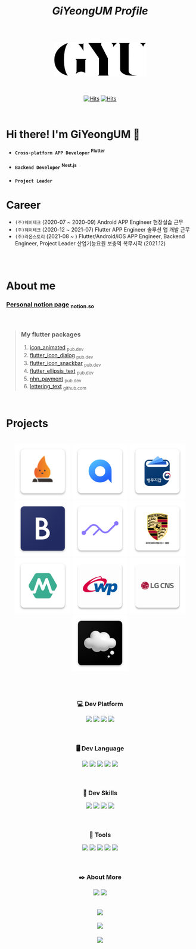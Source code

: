 # <div align="center">_GiYeongUM Profile_</div> 
<br><br>
<div align="center"><img src = "https://github.com/GiYeongUM/GiYeongUM/raw/main/PersonalLogo.svg" width = "250px"/><br/></div>
<br><br>

<div align="center"> 

[![Hits](https://hits.seeyoufarm.com/api/count/incr/badge.svg?url=https%3A%2F%2Fgithub.com%2FGiYeongUM&count_bg=%23000000&title_bg=%23555555&icon=github.svg&icon_color=%23E7E7E7&title=Github&edge_flat=false)](https://giyeong-um.notion.site/)
[![Hits](https://hits.seeyoufarm.com/api/count/incr/badge.svg?url=https%3A%2F%2Fgiyeong-um.notion.site&count_bg=%23D10808&title_bg=%23FF0000&icon=notion.svg&icon_color=%23FFFFFF&title=Notion&edge_flat=false)](https://giyeong-um.notion.site/)
</div>
<br>

# Hi there! I'm GiYeongUM 👋
- #### `Cross-platform APP Developer` <sup>Flutter</sup>
- #### `Backend Developer` <sup>Nest.js</sup>
- #### `Project Leader`


# Career
- `(주)웨이테크` (2020-07 ~ 2020-09) Android APP Engineer 현장실습 근무<br>
- `(주)웨이테크` (2020-12 ~ 2021-07) Flutter APP Engineer 솔루션 앱 개발 근무<br>
- `(주)라온스토리` (2021-08 ~ ) Flutter/Android/iOS APP Engineer, Backend Engineer, Project Leader 산업기능요원 보충역 복무시작 (2021.12)
<br>
<br>

# About me
### [Personal notion page](https://giyeong-um.notion.site/giyeong-um/GiYeong-UM-96900dd715754b619a795d43aaa1d85b) <sub> notion.so </sub>
<br>


> ### My flutter packages 
>1. [icon_animated](https://pub.dev/packages/icon_animated) <sub> pub.dev </sub>
>2. [flutter_icon_dialog](https://pub.dev/packages/flutter_icon_dialog) <sub> pub.dev </sub>
>3. [flutter_icon_snackbar](https://pub.dev/packages/flutter_icon_snackbar) <sub> pub.dev </sub>
>4. [flutter_ellipsis_text](https://pub.dev/packages/flutter_ellipsis_text) <sub> pub.dev </sub>
>5. [nhn_payment](https://pub.dev/packages/nhn_payment) <sub> pub.dev </sub>
>6. [lettering_text](https://github.com/GiYeongUM/lettering_text) <sub> github.com </sub>
<br>

# Projects
<br>

<div align="center">
<a href="https://play.google.com/store/apps/details?id=com.modakmodak.modakmodak_app&hl=ko"><img src = "https://github.com/GiYeongUM/GiYeongUM/raw/main/modakIcon.png" width = "150px"/></a>
<a href="https://giyeong-um.notion.site/All-Y-92102ee1a83148dc99ad84578f8822f4"><img src = "https://github.com/GiYeongUM/GiYeongUM/raw/main/allY.png" width = "150px"/></a>
<a href="https://giyeong-um.notion.site/e-978b1ca52fc9457990786a59953b4b75"><img src = "https://github.com/GiYeongUM/GiYeongUM/raw/main/e-Militery.png" width = "150px"/></a>
<a href="https://giyeong-um.notion.site/db72cbfd61c64b7d9cebbdefa4e29d8e"><img src = "https://github.com/GiYeongUM/GiYeongUM/raw/main/brandCareIcon.png" width = "150px"/></a>
<a href="https://giyeong-um.notion.site/9851dd4335bc45cd8d5b93c92286d03b"><img src = "https://github.com/GiYeongUM/GiYeongUM/raw/main/shareFitIcon.png" width = "150px"/></a>
<a href="https://giyeong-um.notion.site/75a73fab87984380a853a5e07f417765"><img src = "https://github.com/GiYeongUM/GiYeongUM/raw/main/porsche.png" width = "150px"/></a>
<a href="https://giyeong-um.notion.site/024e1ede25af448db67f8e36977882cb"><img src = "https://github.com/GiYeongUM/GiYeongUM/raw/main/m_doctor_b2c_icon.png" width = "150px"/></a>
<a href="https://giyeong-um.notion.site/359dda65d3174816b95ecff13ba05064"><img src = "https://github.com/GiYeongUM/GiYeongUM/raw/main/west_power.png" width = "150px"/></a>
<a href="https://giyeong-um.notion.site/LG-CNS-018478a75ff64437a292c300af2d4b84"><img src = "https://github.com/GiYeongUM/GiYeongUM/raw/main/lg_cns.png" width = "150px"/></a>
<a href="https://giyeong-um.notion.site/5c57bab7f9104ee1ad18d213221566d2"><img src = "https://github.com/GiYeongUM/GiYeongUM/raw/main/needs_icon_shadow.png" width = "150px"/></a>

  
</div>
<br><br><br>

### <div align="center"> 💻 Dev Platform
<div align="center">
<img src="https://img.shields.io/badge/Android-3DDC84?style=for-the-badge&logo=Android&logoColor=white"/>
<img src="https://img.shields.io/badge/iOS-000000?style=for-the-badge&logo=Apple&logoColor=white"/>
<img src="https://img.shields.io/badge/Flutter-03a9f4?style=for-the-badge&logo=Flutter&logoColor=white"/> 
<img src="https://img.shields.io/badge/Nestjs-EA2845?style=for-the-badge&logo=Nestjs&logoColor=white"/>
</div>
<br><br>

### <div align="center"> 🖥 Dev Language
<div align="center">
<img src="https://img.shields.io/badge/Java-f89820?style=for-the-badge&logo=Java&logoColor=white"/>
<img src="https://img.shields.io/badge/Kotlin-B75EA4?style=for-the-badge&logo=Kotlin&logoColor=white"/>
<img src="https://img.shields.io/badge/Swift-F05138?style=for-the-badge&logo=Swift&logoColor=white"/> 
<img src="https://img.shields.io/badge/Dart-0075BA?style=for-the-badge&logo=Dart&logoColor=white"/> 
<img src="https://img.shields.io/badge/TYPESCRIPT-3178c6?style=for-the-badge&logo=TypeScript&logoColor=white"/>
</div>
<br><br>

### <div align="center"> 🍳 Dev Skills
<div align="center">
<img src="https://img.shields.io/badge/JetPack-4285F4?style=for-the-badge&logo=JetPackCompose&logoColor=white"/>
<img src="https://img.shields.io/badge/SwiftUI-00529B?style=for-the-badge&logo=Swift&logoColor=white"/>
<img src="https://img.shields.io/badge/RxDart-000000?style=for-the-badge&logo=Dart&logoColor=white"/> 
<img src="https://img.shields.io/badge/Firebase-FF6A00?style=for-the-badge&logo=Firebase&logoColor=white"/> 
</div>
<br><br>

### <div align="center"> 🔧 Tools
<div align="center">
<img src="https://img.shields.io/badge/Intellij-F83360?style=for-the-badge&logo=IntellijIDEA&logoColor=white"/>
<img src="https://img.shields.io/badge/Webstorm-11B2BA?style=for-the-badge&logo=Webstorm&logoColor=white"/>
<img src="https://img.shields.io/badge/DataGrip-4FC1AA?style=for-the-badge&logo=DataGrip&logoColor=white"/>
<img src="https://img.shields.io/badge/Jira-2684FF?style=for-the-badge&logo=Jira&logoColor=white"/>
<img src="https://img.shields.io/badge/Github-000000?style=for-the-badge&logo=Github&logoColor=white"/>
</div>
<br><br>


### <div align="center"> ✒️ About More
<div align="center">
<a href="https://giyeong-um.notion.site/">
<img src="https://img.shields.io/badge/Notion-000000?style=for-the-badge&logo=Notion&logoColor=white&link=https://www.notion.so/giyeong-um/GiYeong-UM-96900dd715754b619a795d43aaa1d85b"/></a>
<a href="mailto:eomky2005@gmail.com">
<img src="https://img.shields.io/badge/Gmail-EA4335?style=for-the-badge&logo=Gmail&logoColor=white&link=mailto:eomky2005@gmail.com"/></a>
</div>
<br><br>
<div align="center"> <img height="137px" src="https://github-readme-streak-stats.herokuapp.com/?user=GiYeongUM&hide_border=false&theme=nightowl"/> </div>
<br>
<div align="center"> <img height='130px' src="https://github-readme-stats.vercel.app/api?username=GiYeongUM&hide_title=true&show_icons=true&include_all_commits=true&line_height=21&theme=nightowl"/> </div>
<br>
<div align="center"><a href="https://github.com/GiYeongUM"><img align="center" src="https://github-readme-stats.vercel.app/api/top-langs/?username=GiYeongUM&langs_count=5"/></a></div>


